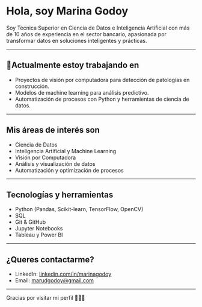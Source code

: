 # Hola, soy Marina Godoy

Soy Técnica Superior en Ciencia de Datos e Inteligencia Artificial con más de 10 años de experiencia en el sector bancario, apasionada por transformar datos en soluciones inteligentes y prácticas.

---

## 🔭Actualmente estoy trabajando en
- Proyectos de visión por computadora para detección de patologías en construcción.
- Modelos de machine learning para análisis predictivo.
- Automatización de procesos con Python y herramientas de ciencia de datos.

---

## Mis áreas de interés son
- Ciencia de Datos
- Inteligencia Artificial y Machine Learning
- Visión por Computadora
- Análisis y visualización de datos
- Automatización y optimización de procesos

---

##  Tecnologías y herramientas
- Python (Pandas, Scikit-learn, TensorFlow, OpenCV)
- SQL
- Git & GitHub
- Jupyter Notebooks
- Tableau y Power BI

---

## ¿Queres contactarme?
- LinkedIn: [linkedin.com/in/marinagodoy](https://linkedin.com/in/marinagodoy)
- Email: marudgodoy@gmail.com

---

Gracias por visitar mi perfil 👩‍💻✨
